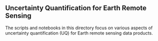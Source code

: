 ## Uncertainty Quantification for Earth Remote Sensing

The scripts and notebooks in this directory focus on various aspects of uncertainty quantification (UQ) for Earth remote sensing data products. 

